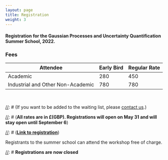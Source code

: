 ```yaml
---
layout: page
title: Registration
weight: 3
---
```


#### Registration for the Gaussian Processes and Uncertainty Quantification Summer School, 2022.

### Fees

Attendee                          |  Early Bird          |  Regular Rate   |
----------------------------------|----------------------|-----------------|
Academic                          |      280             |  450            |
Industrial and Other Non-Academic |      780             |  780            |

<br />

[//]: # (**The Summer Schools if now fully booked**)

[//]: # (If you want to be added to the waiting list, please [contact us](mailto:mauricio.alvarez@sheffield.ac.uk).)

[//]: # (**All rates are in £(GBP). Registrations will open on May 31 and will stay open until September 6**)

[//]: # (Follow the link below to register.) 

[//]: # ([**Link to registration**](https://onlineshop.shef.ac.uk/product-catalogue/faculty-of-engineering/computer-science-department/computer-science-department/summer-school-in-gaussian-processes-and-uncertainty-quantification))

Registrants to the summer school can attend the workshop free of charge.

[//]: # **Registrations are now closed**

<!--If you have registered and need a visa to come to UK, please apply for a Standard visa. More details regarding the visa application can be found
[here](https://www.gov.uk/standard-visitor-visa). If you need an invitation letter for your visa application, please [contact us](mailto:m.t.smith@sheffield.ac.uk).-->
